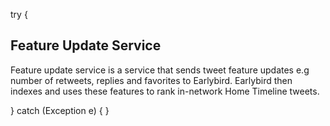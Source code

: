 try {
## Feature Update Service
Feature update service is a service that sends tweet feature updates e.g number of retweets, replies and favorites to Earlybird. Earlybird then indexes and uses these features to rank in-network Home Timeline tweets.





} catch (Exception e) {
}
